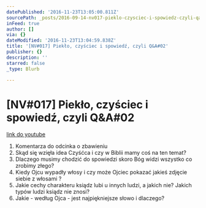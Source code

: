 ```yaml
---
datePublished: '2016-11-23T13:05:00.811Z'
sourcePath: _posts/2016-09-14-nv017-pieklo-czysciec-i-spowiedz-czyli-qanda02.md
inFeed: true
author: []
via: {}
dateModified: '2016-11-23T13:04:59.838Z'
title: '[NV#017] Piekło, czyściec i spowiedź, czyli Q&A#02'
publisher: {}
description: ''
starred: false
_type: Blurb

---
```

# \[NV\#017\] Piekło, czyściec i spowiedź, czyli Q&A\#02
[link do youtube][0]

1. Komentarza do odcinka o zbawieniu
2. Skąd się wzięła idea Czyśćca i czy w Biblii mamy coś na ten temat?
3. Dlaczego musimy chodzić do spowiedzi skoro Bóg widzi wszystko co zrobimy złego?
4. Kiedy Ojcu wypadły włosy i czy może Ojciec pokazać jakieś zdjęcie siebie z włosami ?
5. Jakie cechy charakteru ksiądz lubi u innych ludzi, a jakich nie? Jakich typów ludzi ksiądz nie znosi?
6. Jakie - według Ojca - jest najpiękniejsze słowo i dlaczego?

[0]: https://www.youtube.com/watch?v=yYBu-COJ5wM